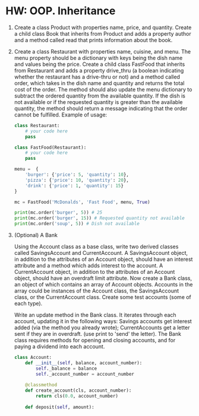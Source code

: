 # HW: OOP. Inheritance

1. Create a class Product with properties name, price, and quantity. Create a child class Book that inherits from Product and adds a property author and a method called read that prints information about the book.

2. Create a class Restaurant with properties name, cuisine, and menu. The menu property should be a dictionary with keys being the dish name and values being the price. Create a child class FastFood that inherits from Restaurant and adds a property drive_thru (a boolean indicating whether the restaurant has a drive-thru or not) and a method called order, which takes in the dish name and quantity and returns the total cost of the order. The method should also update the menu dictionary to subtract the ordered quantity from the available quantity. If the dish is not available or if the requested quantity is greater than the available quantity, the method should return a message indicating that the order cannot be fulfilled. Example of usage:

    ```python
    class Restaurant:
        # your code here
        pass

    class FastFood(Restaurant):
        # your code here
        pass

    menu =  {
        'burger': {'price': 5, 'quantity': 10},
        'pizza': {'price': 10, 'quantity': 20},
        'drink': {'price': 1, 'quantity': 15}
    }

    mc = FastFood('McDonalds', 'Fast Food', menu, True)

    print(mc.order('burger', 5)) # 25
    print(mc.order('burger', 15)) # Requested quantity not available
    print(mc.order('soup', 5)) # Dish not available
    ```

3. (Optional) A Bank

    Using the Account class as a base class, write two derived classes called SavingsAccount and CurrentAccount. A SavingsAccount object, in addition to the attributes of an Account object, should have an interest attribute and a method which adds interest to the account. A CurrentAccount object, in addition to the attributes of an Account object, should have an overdraft limit attribute.
    Now create a Bank class, an object of which contains an array of Account objects. Accounts in the array could be instances of the Account class, the SavingsAccount class, or the CurrentAccount class. Create some test accounts (some of each type).

    Write an update method in the Bank class. It iterates through each account, updating it in the following ways: Savings accounts get interest added (via the method you already wrote); CurrentAccounts get a letter sent if they are in overdraft. (use print to 'send' the letter).
    The Bank class requires methods for opening and closing accounts, and for paying a dividend into each account.

    ```python
    class Account:
        def __init__(self, balance, account_number):
            self._balance = balance
            self._account_number = account_number
        
        @classmethod
        def create_account(cls, account_number):
            return cls(0.0, account_number)
        
        def deposit(self, amount):
    ```    